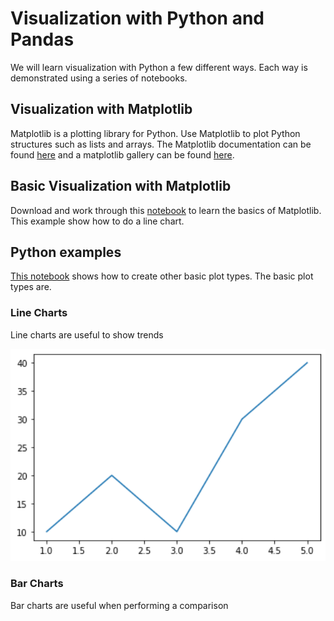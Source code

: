 # Visualization with Python and Pandas

We will learn visualization with Python a few different ways.  Each way is demonstrated using a series of notebooks. 

## Visualization with Matplotlib

Matplotlib is a plotting library for Python.  Use Matplotlib to plot Python structures such as lists and arrays.   The Matplotlib documentation can be found [here](https://matplotlib.org/) and a matplotlib gallery can be found [here](https://matplotlib.org/gallery/index.html).  

## Basic Visualization with Matplotlib

Download and work through this [notebook](https://github.com/bnorthan/inf-428-data-analytics-online/blob/master/python/notebooks/visualization/BasicPython.ipynb) to learn the basics of Matplotlib.  This example show how to do a line chart.

## Python examples 

[This notebook](https://github.com/bnorthan/inf-428-data-analytics-online/blob/master/python/notebooks/visualization/PythonExamples.ipynb) shows how to create other basic plot types.  The basic plot types are. 

### Line Charts

Line charts are useful to show trends

<img src="linechart.png" width="700">

### Bar Charts

Bar charts are useful when performing a comparison 
